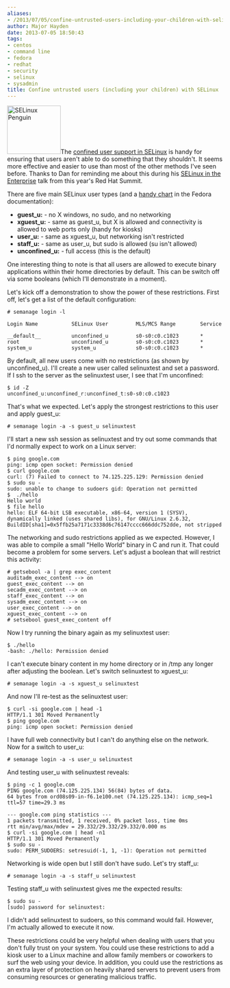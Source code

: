 ```yaml
---
aliases:
- /2013/07/05/confine-untrusted-users-including-your-children-with-selinux/
author: Major Hayden
date: 2013-07-05 18:50:43
tags:
- centos
- command line
- fedora
- redhat
- security
- selinux
- sysadmin
title: Confine untrusted users (including your children) with SELinux
---
```


[<img src="http://major.io/wp-content/uploads/2011/09/selinux-penguin-125.png" alt="SELinux Penguin" width="125" height="113" class="alignright size-full wp-image-2532" />][1]The [confined user support in SELinux][2] is handy for ensuring that users aren't able to do something that they shouldn't. It seems more effective and easier to use than most of the other methods I've seen before. Thanks to Dan for reminding me about this during his [SELinux in the Enterprise][3] talk from this year's Red Hat Summit.

There are five main SELinux user types (and a [handy chart][4] in the Fedora documentation):

  * **guest_u:** - no X windows, no sudo, and no networking
  * **xguest_u:** - same as guest_u, but X is allowed and connectivity is allowed to web ports only (handy for kiosks)
  * **user_u:** - same as xguest_u, but networking isn't restricted
  * **staff_u:** - same as user_u, but sudo is allowed (su isn't allowed)
  * **unconfined_u:** - full access (this is the default)

One interesting thing to note is that all users are allowed to execute binary applications within their home directories by default. This can be switch off via some booleans (which I'll demonstrate in a moment).

Let's kick off a demonstration to show the power of these restrictions. First off, let's get a list of the default configuration:

```
# semanage login -l

Login Name           SELinux User         MLS/MCS Range        Service

__default__          unconfined_u         s0-s0:c0.c1023       *
root                 unconfined_u         s0-s0:c0.c1023       *
system_u             system_u             s0-s0:c0.c1023       *
```


By default, all new users come with no restrictions (as shown by unconfined_u). I'll create a new user called selinuxtest and set a password. If I ssh to the server as the selinuxtest user, I see that I'm unconfined:

```
$ id -Z
unconfined_u:unconfined_r:unconfined_t:s0-s0:c0.c1023
```


That's what we expected. Let's apply the strongest restrictions to this user and apply guest_u:

```
# semanage login -a -s guest_u selinuxtest
```


I'll start a new ssh session as selinuxtest and try out some commands that I'd normally expect to work on a Linux server:

```
$ ping google.com
ping: icmp open socket: Permission denied
$ curl google.com
curl: (7) Failed to connect to 74.125.225.129: Permission denied
$ sudo su -
sudo: unable to change to sudoers gid: Operation not permitted
$  ./hello
Hello world
$ file hello
hello: ELF 64-bit LSB executable, x86-64, version 1 (SYSV), dynamically linked (uses shared libs), for GNU/Linux 2.6.32, BuildID[sha1]=0x5ffb25a7171c3338d6c76147cccc666ddc752dde, not stripped
```


The networking and sudo restrictions applied as we expected. However, I was able to compile a small "Hello World" binary in C and run it. That could become a problem for some servers. Let's adjust a boolean that will restrict this activity:

```
# getsebool -a | grep exec_content
auditadm_exec_content --> on
guest_exec_content --> on
secadm_exec_content --> on
staff_exec_content --> on
sysadm_exec_content --> on
user_exec_content --> on
xguest_exec_content --> on
# setsebool guest_exec_content off
```


Now I try running the binary again as my selinuxtest user:

```
$ ./hello
-bash: ./hello: Permission denied
```


I can't execute binary content in my home directory or in /tmp any longer after adjusting the boolean. Let's switch selinuxtest to xguest_u:

```
# semanage login -a -s xguest_u selinuxtest
```


And now I'll re-test as the selinuxtest user:

```
$ curl -si google.com | head -1
HTTP/1.1 301 Moved Permanently
$ ping google.com
ping: icmp open socket: Permission denied
```


I have full web connectivity but I can't do anything else on the network. Now for a switch to user_u:

```
# semanage login -a -s user_u selinuxtest
```


And testing user_u with selinuxtest reveals:

```
$ ping -c 1 google.com
PING google.com (74.125.225.134) 56(84) bytes of data.
64 bytes from ord08s09-in-f6.1e100.net (74.125.225.134): icmp_seq=1 ttl=57 time=29.3 ms

--- google.com ping statistics ---
1 packets transmitted, 1 received, 0% packet loss, time 0ms
rtt min/avg/max/mdev = 29.332/29.332/29.332/0.000 ms
$ curl -si google.com | head -n1
HTTP/1.1 301 Moved Permanently
$ sudo su -
sudo: PERM_SUDOERS: setresuid(-1, 1, -1): Operation not permitted
```


Networking is wide open but I still don't have sudo. Let's try staff_u:

```
# semanage login -a -s staff_u selinuxtest
```


Testing staff_u with selinuxtest gives me the expected results:

```
$ sudo su -
[sudo] password for selinuxtest:
```


I didn't add selinuxtest to sudoers, so this command would fail. However, I'm actually allowed to execute it now.

These restrictions could be very helpful when dealing with users that you don't fully trust on your system. You could use these restrictions to add a kiosk user to a Linux machine and allow family members or coworkers to surf the web using your device. In addition, you could use the restrictions as an extra layer of protection on heavily shared servers to prevent users from consuming resources or generating malicious traffic.

 [1]: http://major.io/wp-content/uploads/2011/09/selinux-penguin-125.png
 [2]: http://danwalsh.livejournal.com/10461.html?thread=88029
 [3]: http://rhsummit.files.wordpress.com/2013/06/summitselinuxenterprise.pdf
 [4]: https://docs.fedoraproject.org/en-US/Fedora/12/html/Security-Enhanced_Linux/sect-Security-Enhanced_Linux-Targeted_Policy-Confined_and_Unconfined_Users.html